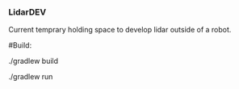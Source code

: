 ### LidarDEV

Current temprary holding space to develop lidar outside of a robot.

#Build:

./gradlew build

./gradlew run

